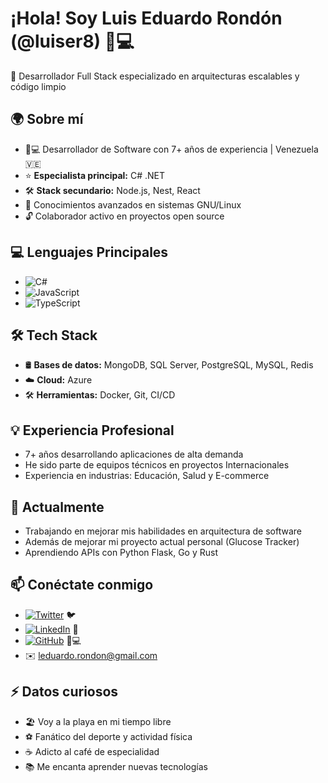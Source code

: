 # ¡Hola! Soy Luis Eduardo Rondón (@luiser8) 👨💻

🚀 Desarrollador Full Stack especializado en arquitecturas escalables y código limpio

## 🌍 Sobre mí
- 🧑💻 Desarrollador de Software con 7+ años de experiencia | Venezuela 🇻🇪
- ⭐ **Especialista principal:** C# .NET
- 🛠 **Stack secundario:** Node.js, Nest, React
- 🐧 Conocimientos avanzados en sistemas GNU/Linux
- 🔓 Colaborador activo en proyectos open source

## 💻 Lenguajes Principales
- ![C#](https://img.shields.io/badge/C%23-239120?logo=c-sharp&logoColor=white) 
- ![JavaScript](https://img.shields.io/badge/JavaScript-F7DF1E?logo=javascript&logoColor=black)
- ![TypeScript](https://img.shields.io/badge/TypeScript-3178C6?logo=typescript&logoColor=white)

## 🛠️ Tech Stack
- 🛢️ **Bases de datos:** MongoDB, SQL Server, PostgreSQL, MySQL, Redis
- ☁️ **Cloud:** Azure
- 🛠️ **Herramientas:** Docker, Git, CI/CD

## 💡 Experiencia Profesional
- 7+ años desarrollando aplicaciones de alta demanda
- He sido parte de equipos técnicos en proyectos Internacionales
- Experiencia en industrias: Educación, Salud y E-commerce

## 🌱 Actualmente
- Trabajando en mejorar mis habilidades en arquitectura de software
- Además de mejorar mi proyecto actual personal (Glucose Tracker)
- Aprendiendo APIs con Python Flask, Go y Rust

## 📫 Conéctate conmigo
- [![Twitter](https://img.shields.io/badge/Twitter-1DA1F2?logo=twitter&logoColor=white)](https://twitter.com/luiserdev) 🐦
- [![LinkedIn](https://img.shields.io/badge/LinkedIn-0077B5?logo=linkedin&logoColor=white)](https://linkedin.com/in/luiser8) 💼
- [![GitHub](https://img.shields.io/badge/GitHub-181717?logo=github&logoColor=white)](https://github.com/luiser8) 👨💻
- ✉️ leduardo.rondon@gmail.com

## ⚡ Datos curiosos
- 🏖️ Voy a la playa en mi tiempo libre
- ⚽ Fanático del deporte y actividad física
- ☕ Adicto al café de especialidad
- 📚 Me encanta aprender nuevas tecnologías
